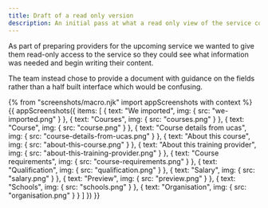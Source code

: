 ```yaml
---
title: Draft of a read only version
description: An initial pass at what a read only view of the service could have looked like.
---
```

As part of preparing providers for the upcoming service we wanted to give them read-only access to the service so they could see what information was needed and begin writing their content.

The team instead chose to provide a document with guidance on the fields rather than a half built interface which would be confusing.

{% from "screenshots/macro.njk" import appScreenshots with context %}
{{ appScreenshots({
  items: [
    {
      text: "We imported",
      img: { src: "we-imported.png" }
    },
    {
      text: "Courses",
      img: { src: "courses.png" }
    },
    {
      text: "Course",
      img: { src: "course.png" }
    },
    {
      text: "Course details from ucas",
      img: { src: "course-details-from-ucas.png" }
    },
    {
      text: "About this course",
      img: { src: "about-this-course.png" }
    },
    {
      text: "About this training provider",
      img: { src: "about-this-training-provider.png" }
    },
    {
      text: "Course requirements",
      img: { src: "course-requirements.png" }
    },
    {
      text: "Qualification",
      img: { src: "qualification.png" }
    },
    {
      text: "Salary",
      img: { src: "salary.png" }
    },
    {
      text: "Preview",
      img: { src: "preview.png" }
    },
    {
      text: "Schools",
      img: { src: "schools.png" }
    },
    {
      text: "Organisation",
      img: { src: "organisation.png" }
    }
  ]
}) }}
